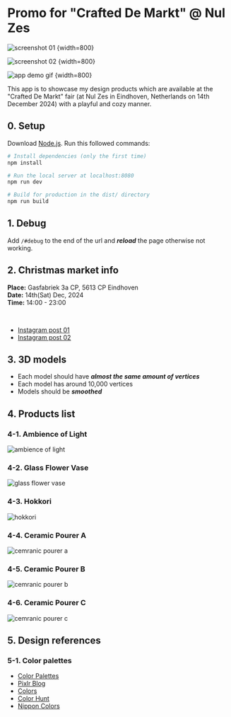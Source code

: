 # Promo for "Crafted De Markt" @ Nul Zes

![screenshot 01](/static/images/screenshots/screenshot01.jpg) {width=800} <br />

![screenshot 02](/static/images/screenshots/screenshot02.jpg) {width=800} <br />

![app demo gif](/static/images/screenshots/app-demo.gif) {width=800} <br />

This app is to showcase my design products which are available at the "Crafted De Markt" fair (at Nul Zes in Eindhoven, Netherlands on 14th December 2024) with a playful and cozy manner.

## 0. Setup

Download [Node.js](https://nodejs.org/en/download/).
Run this followed commands:

```bash
# Install dependencies (only the first time)
npm install

# Run the local server at localhost:8080
npm run dev

# Build for production in the dist/ directory
npm run build
```

## 1. Debug

Add `/#debug` to the end of the url and **_reload_** the page otherwise not working.

## 2. Christmas market info

**Place:** Gasfabriek 3a CP, 5613 CP Eindhoven <br />
**Date:** 14th(Sat) Dec, 2024 <br />
**Time:** 14:00 - 23:00 <br />

<br />

- [Instagram post 01](https://www.instagram.com/p/DCyhOnZsDAX/)
- [Instagram post 02](https://www.instagram.com/p/DDR4e4PM9Rb/?img_index=1)

## 3. 3D models

- Each model should have **_almost the same amount of vertices_**
- Each model has around 10,000 vertices
- Models should be **_smoothed_**

## 4. Products list

### 4-1. Ambience of Light

![ambience of light](/static/images/products/ambience-of-light.jpg)

### 4-2. Glass Flower Vase

![glass flower vase](/static/images/products/glass-flower-vase.jpg)

### 4-3. Hokkori

![hokkori](/static/images/products/hokkori.jpg)

### 4-4. Ceramic Pourer A

![cemranic pourer a](/static/images/products/ceramic-pourer-a.jpg)

### 4-5. Ceramic Pourer B

![cemranic pourer b](/static/images/products/ceramic-pourer-b.jpg)

### 4-6. Ceramic Pourer C

![cemranic pourer c](/static/images/products/ceramic-pourer-c.jpg)

## 5. Design references

### 5-1. Color palettes

- [Color Palettes](https://colorpalettes.net/tag/christmas-palette/)
- [Pixlr Blog](https://pixlr.com/blog/5-festive-color-palettes-to-use-in-your-designs-this-christmas-2/)
- [Colors](https://coolors.co/palettes/popular/christmas)
- [Color Hunt](https://colorhunt.co/palettes/christmas)
- [Nippon Colors](https://nipponcolors.com/)

